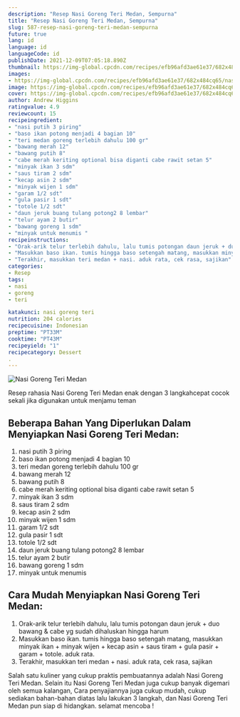 ```yaml
---
description: "Resep Nasi Goreng Teri Medan, Sempurna"
title: "Resep Nasi Goreng Teri Medan, Sempurna"
slug: 587-resep-nasi-goreng-teri-medan-sempurna
future: true
lang: id
language: id
languageCode: id
publishDate: 2021-12-09T07:05:18.890Z 
thumbnail: https://img-global.cpcdn.com/recipes/efb96afd3ae61e37/682x484cq65/nasi-goreng-teri-medan-foto-resep-utama.png
images:
- https://img-global.cpcdn.com/recipes/efb96afd3ae61e37/682x484cq65/nasi-goreng-teri-medan-foto-resep-utama.png
image: https://img-global.cpcdn.com/recipes/efb96afd3ae61e37/682x484cq65/nasi-goreng-teri-medan-foto-resep-utama.png
cover: https://img-global.cpcdn.com/recipes/efb96afd3ae61e37/682x484cq65/nasi-goreng-teri-medan-foto-resep-utama.png
author: Andrew Higgins
ratingvalue: 4.9
reviewcount: 15
recipeingredient:
- "nasi putih 3 piring"
- "baso ikan potong menjadi 4 bagian 10"
- "teri medan goreng terlebih dahulu 100 gr"
- "bawang merah 12"
- "bawang putih 8"
- "cabe merah keriting optional bisa diganti cabe rawit setan 5"
- "minyak ikan 3 sdm"
- "saus tiram 2 sdm"
- "kecap asin 2 sdm"
- "minyak wijen 1 sdm"
- "garam 1/2 sdt"
- "gula pasir 1 sdt"
- "totole 1/2 sdt"
- "daun jeruk buang tulang potong2 8 lembar"
- "telur ayam 2 butir"
- "bawang goreng 1 sdm"
- "minyak untuk menumis "
recipeinstructions:
- "Orak-arik telur terlebih dahulu, lalu tumis potongan daun jeruk + duo bawang &amp; cabe yg sudah dihaluskan hingga harum"
- "Masukkan baso ikan. tumis hingga baso setengah matang, masukkan minyak ikan + minyak wijen + kecap asin + saus tiram + gula pasir + garam + totole. aduk rata."
- "Terakhir, masukkan teri medan + nasi. aduk rata, cek rasa, sajikan"
categories:
- Resep
tags:
- nasi
- goreng
- teri

katakunci: nasi goreng teri 
nutrition: 204 calories
recipecuisine: Indonesian
preptime: "PT33M"
cooktime: "PT43M"
recipeyield: "1"
recipecategory: Dessert
. 
---
```



![Nasi Goreng Teri Medan](https://img-global.cpcdn.com/recipes/efb96afd3ae61e37/682x484cq65/nasi-goreng-teri-medan-foto-resep-utama.png)

Resep rahasia Nasi Goreng Teri Medan  enak dengan 3 langkahcepat cocok sekali jika digunakan untuk menjamu teman

<!--inarticleads1-->

## Beberapa Bahan Yang Diperlukan Dalam Menyiapkan Nasi Goreng Teri Medan:

1. nasi putih 3 piring
1. baso ikan potong menjadi 4 bagian 10
1. teri medan goreng terlebih dahulu 100 gr
1. bawang merah 12
1. bawang putih 8
1. cabe merah keriting optional bisa diganti cabe rawit setan 5
1. minyak ikan 3 sdm
1. saus tiram 2 sdm
1. kecap asin 2 sdm
1. minyak wijen 1 sdm
1. garam 1/2 sdt
1. gula pasir 1 sdt
1. totole 1/2 sdt
1. daun jeruk buang tulang potong2 8 lembar
1. telur ayam 2 butir
1. bawang goreng 1 sdm
1. minyak untuk menumis 



<!--inarticleads2-->

## Cara Mudah Menyiapkan Nasi Goreng Teri Medan:

1. Orak-arik telur terlebih dahulu, lalu tumis potongan daun jeruk + duo bawang &amp; cabe yg sudah dihaluskan hingga harum
1. Masukkan baso ikan. tumis hingga baso setengah matang, masukkan minyak ikan + minyak wijen + kecap asin + saus tiram + gula pasir + garam + totole. aduk rata.
1. Terakhir, masukkan teri medan + nasi. aduk rata, cek rasa, sajikan




Salah satu kuliner yang cukup praktis pembuatannya adalah  Nasi Goreng Teri Medan. Selain itu  Nasi Goreng Teri Medan  juga cukup banyak digemari oleh semua kalangan, Cara penyajiannya juga cukup mudah, cukup sediakan bahan-bahan diatas lalu lakukan 3 langkah, dan  Nasi Goreng Teri Medan  pun siap di hidangkan. selamat mencoba !

